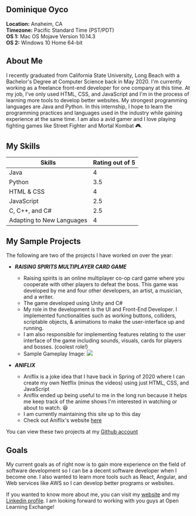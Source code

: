 Dominique Oyco
--------------

**Location:** Anaheim, CA  
**Timezone:** Pacific Standard Time (PST/PDT)  
**OS 1:** Mac OS Mojave Version 10.14.3   
**OS 2:** Windows 10 Home 64-bit

About Me
---------------
I recently graduated from California State University, Long Beach with a Bachelor's Degree at Computer Science back in May 2020. 
I'm currently working as a freelance front-end developer for one company at this time. At my job, I've only used HTML, CSS, and JavaScript 
and I'm in the process of learning more tools to develop better websites. My strongest programming languages are Java and Python. 
In this internship, I hope to learn the programming practices and languages used in the industry while gaining experience at the same time. 
I am also a avid gamer and I love playing fighting games like Street Fighter and Mortal Kombat :video_game:.

My Skills
-------------------------
Skills | Rating out of 5
------------ | -------------
Java | 4
Python | 3.5
HTML & CSS | 4
JavaScript | 2.5
C, C++, and C# | 2.5
Adapting to New Languages | 4


My Sample Projects
-------------------------
The following are two of the projects I have worked on over the year:  

- ***RAISING SPIRITS MULTIPLAYER CARD GAME***  
  - Raising spirits is an online multiplayer co-op card game where you cooperate with other players to defeat the boss. This game was developed by me 
  and four other developers, an artist, a musician, and a writer. 
  - The game developed using Unity and C#
  - My role in the development is the UI and Front-End Developer.	I implemented functionalities such as working buttons, colliders, scriptable objects,
  & animations to make the user-interface up and running.
  - I am also responsible for implementing features relating to the user interface of the game including sounds, visuals, cards for players and bosses.
  (coolest role!)  
  - Sample Gameplay Image: ![](https://dominiqueoyco.github.io/Portfolio/Project%20Images/RAISING%20SPIRITS%203.png)

- ***ANIFLIX***
  - Aniflix is a joke idea that I have back in Spring of 2020 where I can create my own Netflix (minus the videos) using just HTML, CSS, and JavaScript
  - Aniflix ended up being useful to me in the long run because it helps me keep track of the anime shows I'm interested in watching or about to watch. :satisfied:
  - I am currently maintaining this site up to this day
  - Check out Aniflix's website [here](https://aniflix.fun)

You can view these two projects at my [Github account](https://github.com/DominiqueOyco)


Goals
-------------------------
My current goals as of right now is to gain more experience on the field of software development so I can be a decent software developer 
when I become one. I also wanted to learn more tools such as React, Angular, and Web services like AWS so I can develop better programs
or websites.  
  
    
    
  
  
  
If you wanted to know more about me, you can visit my [website](https://dominiqueoyco.github.io/Portfolio/) and my 
[Linkedin profile](https://www.linkedin.com/in/dominique-oyco-27267abb/). I am looking forward to working with you guys at Open Learning Exchange!



